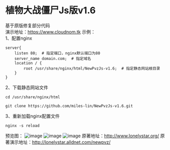# 植物大战僵尸Js版v1.6
基于原版修复部分代码 <br/>
演示地址：https://www.cloudnom.tk
示例： <br/>
1、配置nginx
```
server{
    listen 80;  # 指定端口，nginx默认端口为80
    server_name domain.com;  # 指定域名
    location / {
        root /usr/share/nginx/html/NewPvzJs-v1.6;  # 指定静态网站根目录
    }
}
```
2、下载静态网站文件
```
cd /usr/share/nginx/html
```
```
git clone https://github.com/miles-lin/NewPvzJs-v1.6.git
```
3、重新加载nginx配置文件
```
nginx -s reload
```
预览图：
![image](/预览图/主页.png)
![image](/预览图/冒险模式.png)
![image](/预览图/迷你游戏.png)
原著地址：http://www.lonelystar.org/
原著演示地址：http://lonelystar.alldnet.com/newpvz/
